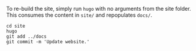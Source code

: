 To re-build the site, simply run `hugo` with no arguments from the site folder. This consumes
the content in `site/` and repopulates `docs/`.

```terminal
cd site
hugo
git add ../docs
git commit -m 'Update website.'
```
